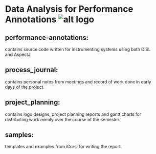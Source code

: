 # Data Analysis for Performance Annotations  ![alt logo](https://github.com/IreneJacob/performance_annotations/blob/master/logo/logo_small.png) 

## performance-annotations:
contains source code written for instrumenting systems using both DiSL and AspectJ

## process_journal:

contains personal notes from meetings and record of work done in early days of the project.

## project_planning:

contains logo designs, project planning reports and gantt charts for distributing work evenly over the course of the semester.

## samples:

templates and examples from iCorsi for writing the report.
